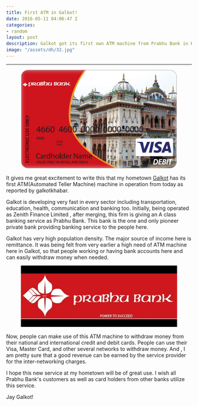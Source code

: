 ```yaml
---
title: First ATM in Galkot!
date: 2016-05-11 04:06:47 Z
categories:
- random
layout: post
description: Galkot got its first own ATM machine from Prabhu Bank in Hatiya Bajaar.
image: "/assets/dh/32.jpg"
---
```


---
<figure><img src="/assets/32.jpg"/></figure>
It gives me great excitement to write this that my hometown <a href="http://www.galkot.top" target="blank">Galkot</a> has its first ATM(Automated Teller Machine) machine in operation from today as reported by galkotkhabar.

Galkot is developing very fast in every sector including transportation, education, health, communication and banking too. Initially, being operated as Zenith Finance Limited , after merging, this firm is giving an A class banking service as Prabhu Bank. This bank is the one and only pioneer private bank providing banking service to the people here.


Galkot has very high population density. The major source of income here is remittance. It was being felt from very earlier a high need of ATM machine here in Galkot, so that people working or having bank accounts here and can easily withdraw money when needed.

<figure><img src="/assets/33.jpeg"/></figure>

Now, people can make use of this ATM machine to withdraw money from their national and international credit and debit cards. People can use their Visa, Master Card, and other several networks to withdraw money.
And , I am pretty sure that a good revenue can be earned by the service provider for the inter-networking charges.

I hope this new service at my hometown will be of great use. I wish all Prabhu Bank's customers as well as card holders from other banks utilize this service.

Jay Galkot!
